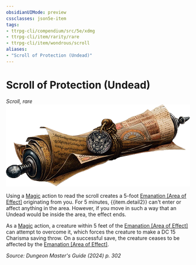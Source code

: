 ```yaml
---
obsidianUIMode: preview
cssclasses: json5e-item
tags:
- ttrpg-cli/compendium/src/5e/xdmg
- ttrpg-cli/item/rarity/rare
- ttrpg-cli/item/wondrous/scroll
aliases: 
- "Scroll of Protection (Undead)"
---
```

# Scroll of Protection (Undead)
*Scroll, rare*  
![](3-Compendium/items/img/scroll-of-protection.webp#right)


Using a [Magic](3-Compendium/rules/actions.md#Magic) action to read the scroll creates a 5-foot [Emanation [Area of Effect]](3-Compendium/rules/variant-rules/emanation-area-of-effect-xphb.md) originating from you. For 5 minutes, {{item.detail2}} can't enter or affect anything in the area. However, if you move in such a way that an Undead would be inside the area, the effect ends.

As a [Magic](3-Compendium/rules/actions.md#Magic) action, a creature within 5 feet of the [Emanation [Area of Effect]](3-Compendium/rules/variant-rules/emanation-area-of-effect-xphb.md) can attempt to overcome it, which forces the creature to make a DC 15 Charisma saving throw. On a successful save, the creature ceases to be affected by the [Emanation [Area of Effect]](3-Compendium/rules/variant-rules/emanation-area-of-effect-xphb.md).

*Source: Dungeon Master's Guide (2024) p. 302*